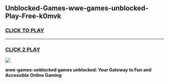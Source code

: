 
## Unblocked-Games-wwe-games-unblocked-Play-Free-k0mvk
<h3>
<a href="https://premium76.site?title=wwe-games-unblocked&ref=10A">CLICK TO PLAY</a></h3>
<hr>

<h3>
<a href="https://premium76.site?title=wwe-games-unblocked&ref=10A">CLICK 2 PLAY</a>
  
</h3>

<a href="https://premium76.site?title=wwe-games-unblocked&ref=10A"><img src="https://clearcache.store/games.png"></a>


**wwe-games-unblocked games unblocked: Your Gateway to Fun and Accessible Online Gaming**
